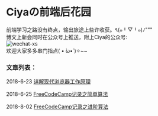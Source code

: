 # Ciyaの前端后花园
前端学习之路没有终点，输出旅途上些许收获。٩(๑╹▽╹๑)ﾉ"""  
博文上新会同时在公众号上推送，附上Ciya的公众号:  
![wechat-xs](https://mmbiz.qpic.cn/mmbiz_jpg/6pibAfVWZWGibdOauJUdUciao58SNzEuRoIiacQdP0G641qzFPwIVLNUxdn77qVWFTPibQmXHg5Ra8cJwmB1ElMaXjw/0?wx_fmt=jpeg)  
欢迎大家多多串门指点( • ̀ω•́ )✧~~

### 文章列表：

2018-6-23  [详解现代浏览器工作原理](https://github.com/Ciya-Huang/Blog-posts-by-Ciya/blob/master/详解现代浏览器工作原理.md)    

2018-6-25  [FreeCodeCamp记录之简单算法](https://github.com/Ciya-Huang/Blog-posts-by-Ciya/blob/master/FreeCodeCamp记录之简单算法.md)       

2018-8-02  [FreeCodeCamp记录之进阶算法](https://github.com/Ciya-Huang/Blog-posts-by-Ciya/blob/master/FreeCodeCamp记录之进阶算法.md) 

